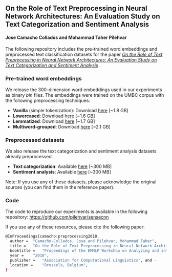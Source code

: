 ## On the Role of Text Preprocessing in Neural Network Architectures: An Evaluation Study on Text Categorization and Sentiment Analysis
#### Jose Camacho Collados and Mohammad Taher Pilehvar

The following repository includes the pre-trained word embeddings and preprocessed text classification datasets for the paper *[On the Role of Text Preprocessing in Neural Network Architectures: An Evaluation Study on Text Categorization and Sentiment Analysis]()* .

### Pre-trained word embeddings

We release the 300-dimension word embeddings used in our experiments as binary *bin* files. The embeddings were trained on the UMBC corpus with the following preprocessing techniques:

- **Vanilla** (simple tokenization): Download [here](https://drive.google.com/file/d/1dBnoeLR20LjNy4hVjR2P5U923A1uqQbR/view?usp=sharing) [~1.8 GB]
- **Lowercased**: Download [here](https://drive.google.com/file/d/1vObC9pjcWiKpahziolHyTi5-lhiRw7xF/view?usp=sharing) [~1.6 GB]
- **Lemmatized**: Download [here](https://drive.google.com/file/d/1E-oVlug-Pu6LA7Ke6ZHHDMmL7wjz9P1l/view?usp=sharing) [~1.7 GB]
- **Multiword-grouped**: Download [here](https://drive.google.com/file/d/13fGiYIeXEpBQaNuKb3wRnfhCyxF02rDu/view?usp=sharing) [~2.1 GB]

### Preprocessed datasets

We also release the text categorization and sentiment analysis datasets already preprocessed.

- **Text categorization**: Available [here]() [~300 MB]
- **Sentiment analysis**: Available [here]() [~300 MB]

Note: If you use any of these datasets, please acknowledge the original sources (you can find them in the reference paper).

### Code

The code to reproduce our experiments is available in the following repository: https://github.com/pilehvar/sensecnn


If you use any of these resources, please cite the following paper:
```bash
@InProceedings{camacho:preprocessing2018,
  author = 	"Camacho-Collados, Jose and Pilehvar, Mohammad Taher",
  title = 	"On the Role of Text Preprocessing in Neural Network Architectures: An Evaluation Study on Text Categorization and Sentiment Analysis",
  booktitle = 	"Proceedings of the EMNLP Workshop on Analyzing and interpreting neural networks for NLP",
  year = 	"2018",
  publisher = 	"Association for Computational Linguistics", and -
  location = 	"Brussels, Belgium",
}

```
